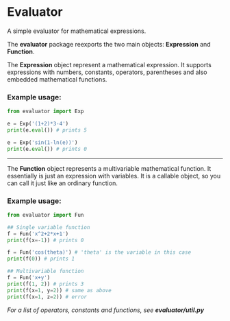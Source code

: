 # Evaluator
A simple evaluator for mathematical expressions.

The **evaluator** package reexports the two main objects: **Expression** and **Function**.

The **Expression** object represent a mathematical expression. It supports expressions with numbers, constants, operators, parentheses and also embedded mathematical functions.

### Example usage:
```python
from evaluator import Exp

e = Exp('(1+2)*3-4')
print(e.eval()) # prints 5

e = Exp('sin(1-ln(e))')
print(e.eval()) # prints 0
```

---

The **Function** object represents a multivariable mathematical function. It essentially is just an expression with variables. It is a callable object, so you can call it just like an ordinary function.

### Example usage:

```python
from evaluator import Fun

## Single variable function
f = Fun('x^2+2*x+1')
print(f(x=-1)) # prints 0

f = Fun('cos(theta)') # 'theta' is the variable in this case
print(f(0)) # prints 1

## Multivariable function
f = Fun('x+y')
print(f(1, 2)) # prints 3
print(f(x=1, y=2)) # same as above
print(f(x=1, z=2)) # error

```

_For a list of operators, constants and functions, see **evaluator/util.py**_
